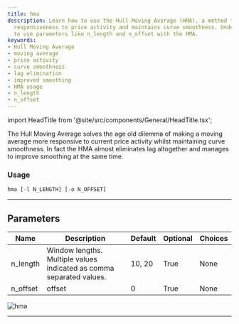 ```yaml
---
title: hma
description: Learn how to use the Hull Moving Average (HMA), a method that improves
  responsiveness to price activity and maintains curve smoothness. Understand how
  to use parameters like n_length and n_offset with the HMA.
keywords:
- Hull Moving Average
- moving average
- price activity
- curve smoothness
- lag elimination
- improved smoothing
- HMA usage
- n_length
- n_offset
---
```


import HeadTitle from '@site/src/components/General/HeadTitle.tsx';

<HeadTitle title="etf/ta/hma - Reference | OpenBB Terminal Docs" />

The Hull Moving Average solves the age old dilemma of making a moving average more responsive to current price activity whilst maintaining curve smoothness. In fact the HMA almost eliminates lag altogether and manages to improve smoothing at the same time.

### Usage

```python
hma [-l N_LENGTH] [-o N_OFFSET]
```

---

## Parameters

| Name | Description | Default | Optional | Choices |
| ---- | ----------- | ------- | -------- | ------- |
| n_length | Window lengths. Multiple values indicated as comma separated values. | 10, 20 | True | None |
| n_offset | offset | 0 | True | None |

![hma](https://user-images.githubusercontent.com/46355364/154310988-2e97c166-a3b9-49ae-abcd-2c1b37309072.png)

---
